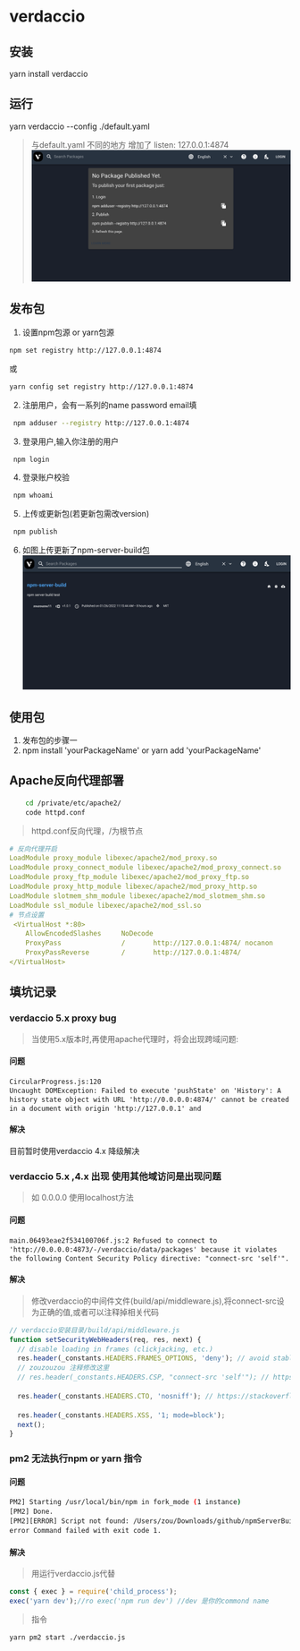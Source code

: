 # verdaccio

## 安装
yarn install verdaccio
## 运行
yarn verdaccio --config ./default.yaml
> 与default.yaml 不同的地方 增加了 listen: 127.0.0.1:4874
![image](./localhostImage.png)


## 发布包
1. 设置npm包源 or yarn包源
```bash
npm set registry http://127.0.0.1:4874
```
或
```bash
yarn config set registry http://127.0.0.1:4874
```
2. 注册用户，会有一系列的name password email填
```bash
 npm adduser --registry http://127.0.0.1:4874
```
3. 登录用户,输入你注册的用户
```bash
 npm login
```
4. 登录账户校验
```bash
 npm whoami
```
5. 上传或更新包(若更新包需改version)
```bash
 npm publish
```
6. 如图上传更新了npm-server-build包
![image](./packageUp.png)

## 使用包
1. 发布包的步骤一
2. npm install 'yourPackageName' or yarn add 'yourPackageName'

## Apache反向代理部署
```bash
    cd /private/etc/apache2/
    code httpd.conf
```
> httpd.conf反向代理，/为根节点
```yaml
# 反向代理开启
LoadModule proxy_module libexec/apache2/mod_proxy.so
LoadModule proxy_connect_module libexec/apache2/mod_proxy_connect.so
LoadModule proxy_ftp_module libexec/apache2/mod_proxy_ftp.so
LoadModule proxy_http_module libexec/apache2/mod_proxy_http.so
LoadModule slotmem_shm_module libexec/apache2/mod_slotmem_shm.so
LoadModule ssl_module libexec/apache2/mod_ssl.so
# 节点设置
 <VirtualHost *:80>
    AllowEncodedSlashes     NoDecode
    ProxyPass               /       http://127.0.0.1:4874/ nocanon
    ProxyPassReverse        /       http://127.0.0.1:4874/
</VirtualHost>
```

## 填坑记录
### verdaccio 5.x proxy bug
> 当使用5.x版本时,再使用apache代理时，将会出现跨域问题:
#### 问题
```text
CircularProgress.js:120 
Uncaught DOMException: Failed to execute 'pushState' on 'History': A history state object with URL 'http://0.0.0.0:4874/' cannot be created in a document with origin 'http://127.0.0.1' and
```
#### 解决
 目前暂时使用verdaccio 4.x 降级解决

### verdaccio 5.x ,4.x 出现 使用其他域访问是出现问题
> 如 0.0.0.0 使用localhost方法
#### 问题
```text
main.06493eae2f534100706f.js:2 Refused to connect to 'http://0.0.0.0:4873/-/verdaccio/data/packages' because it violates the following Content Security Policy directive: "connect-src 'self'".
```
#### 解决
> 修改verdaccio的中间件文件(build/api/middleware.js),将connect-src设为正确的值,或者可以注释掉相关代码
```javascript
// verdaccio安装目录/build/api/middleware.js
function setSecurityWebHeaders(req, res, next) {
  // disable loading in frames (clickjacking, etc.)
  res.header(_constants.HEADERS.FRAMES_OPTIONS, 'deny'); // avoid stablish connections outside of domain
  // zouzouzou 注释修改这里
  // res.header(_constants.HEADERS.CSP, "connect-src 'self'"); // https://stackoverflow.com/questions/18337630/what-is-x-content-type-options-nosniff

  res.header(_constants.HEADERS.CTO, 'nosniff'); // https://stackoverflow.com/questions/9090577/what-is-the-http-header-x-xss-protection

  res.header(_constants.HEADERS.XSS, '1; mode=block');
  next();
}
```

### pm2 无法执行npm or yarn 指令
#### 问题
```bash
PM2] Starting /usr/local/bin/npm in fork_mode (1 instance)
[PM2] Done.
[PM2][ERROR] Script not found: /Users/zou/Downloads/github/npmServerBuild/run
error Command failed with exit code 1.
```
#### 解决
> 用运行verdaccio.js代替
```javascript
const { exec } = require('child_process');
exec('yarn dev');//ro exec('npm run dev') //dev 是你的commond name
```
> 指令
```bash
yarn pm2 start ./verdaccio.js 
```